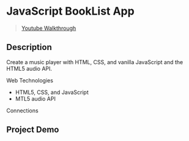 # **JavaScript BookList App**
> [Youtube Walkthrough](https://www.youtube.com/watch?v=QTHRWGn_sJw&list=WL&index=2&t=111s)

## **Description**
Create a music player with HTML, CSS, and vanilla JavaScript and the HTML5 audio API.

Web Technologies
- HTML5, CSS, and JavaScript
- MTL5 audio API

Connections
<!-- - [Bootswatch Minty Theme](https://bootswatch.com/minty/)
- [Font Awesome Icons](https://fontawesome.com/) -->

## **Project Demo**
